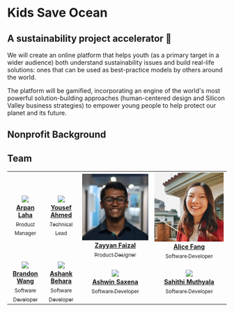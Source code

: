 # Kids Save Ocean

## A sustainability project accelerator 🚀

We will create an online platform that helps youth (as a primary target in a wider audience) both understand sustainability issues and build real-life solutions: ones that can be used as best-practice models by others around the world.

The platform will be gamified, incorporating an engine of the world's most powerful solution-building approaches (human-centered design and Silicon Valley business strategies) to empower young people to help protect our planet and its future.

## Nonprofit Background

## Team

<table align="center">
  <tr>
    <td align="center">
      <a href="https://www.linkedin.com/in/arpanlaha/">
        <img
          src="https://raw.githubusercontent.com/hack4impact-uiuc/uiuc.hack4impact.org/master/static/images/people/arpan_laha.jpg"
          width="500px"
        />
        <br />
        <b>Arpan Laha</b>
        <br />
        <sub>Product Manager</sub>
      </a>
    </td>
    <td align="center">
      <a href="http://www.linkedin.com/in/yousef-a/">
        <img
          src="https://raw.githubusercontent.com/hack4impact-uiuc/uiuc.hack4impact.org/master/static/images/people/yousef_ahmed.jpg"
          width="500px"
        />
        <br />
        <b>Yousef Ahmed</b>
        <br />
        <sub>Technical Lead</sub>
      </a>
    </td>
    <td align="center">
      <a href="https://www.linkedin.com/in/zayyanfaizal/">
        <img
          src="https://raw.githubusercontent.com/hack4impact-uiuc/uiuc.hack4impact.org/master/static/images/people/zayyan_faizal.jpg"
          width="500px"
        />
        <br />
        <b>Zayyan Faizal</b>
        <br />
        <sub>Product Designer</sub>
      </a>
    </td>
    <td align="center">
      <a href="https://www.linkedin.com/in/alicesf2/">
        <img
          src="https://raw.githubusercontent.com/hack4impact-uiuc/uiuc.hack4impact.org/master/static/images/people/alice_fang.jpg"
          width="500px"
        />
        <br />
        <b>Alice Fang</b>
        <br />
        <sub>Software Developer</sub>
      </a>
    </td>
  </tr>
  <tr>
    <td align="center">
      <a href="http://linkedin.com/in/brandonw4/">
        <img
          src="https://raw.githubusercontent.com/hack4impact-uiuc/uiuc.hack4impact.org/master/static/images/people/brandon_wang.jpg"
          width="500px"
        />
        <br />
        <b>Brandon Wang</b>
        <br />
        <sub>Software Developer</sub>
      </a>
    </td>
    <td align="center">
      <a href="https://www.linkedin.com/in/ashankbehara/">
        <img
          src="https://raw.githubusercontent.com/hack4impact-uiuc/uiuc.hack4impact.org/master/static/images/people/ashank_behara.jpg"
          width="500px"
        />
        <br />
        <b>Ashank Behara</b>
        <br />
        <sub>Software Developer</sub>
      </a>
    </td>
    <td align="center">
      <a href="https://www.linkedin.com/in/ashwinsax/">
        <img
          src="https://raw.githubusercontent.com/hack4impact-uiuc/uiuc.hack4impact.org/master/static/images/people/ashwin_saxena.jpg"
          width="500px"
        />
        <br />
        <b>Ashwin Saxena</b>
        <br />
        <sub>Software Developer</sub>
      </a>
    </td>
    <td align="center">
      <a href="http://linkedin.com/in/sahithimuthyala/">
        <img
          src="https://raw.githubusercontent.com/hack4impact-uiuc/uiuc.hack4impact.org/master/static/images/people/sahithi_muthyala.jpg"
          width="500px"
        />
        <br />
        <b>Sahithi Muthyala</b>
        <br />
        <sub>Software Developer</sub>
      </a>
    </td>
  </tr>
</table>
